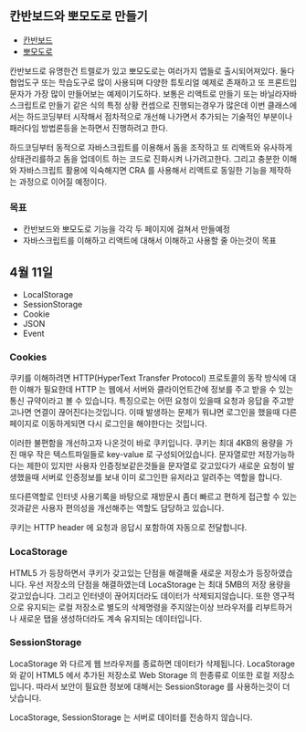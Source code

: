 ## 칸반보드와 뽀모도로 만들기
- [칸반보드](https://ko.wikipedia.org/wiki/%EA%B0%84%EB%B0%98_%EB%B3%B4%EB%93%9C)
- [뽀모도로](https://ko.wikipedia.org/wiki/%ED%8F%AC%EB%AA%A8%EB%8F%84%EB%A1%9C_%EA%B8%B0%EB%B2%95)

칸반보드로 유명한건 트렐로가 있고 뽀모도로는 여러가지 앱들로 출시되어져있다. 둘다 협업도구 또는 학습도구로 많이 사용되며 다양한 튜토리얼 예제로 존재하고 또 프론트입문자가 가장 많이 만들어보는 예제이기도하다. 보통은 리액트로 만들기 또는 바닐라자바스크립트로 만들기 같은 식의 특정 상황 컨셉으로 진행되는경우가 많은데 이번 클래스에서는 하드코딩부터 시작해서 점차적으로 개선해 나가면서 추가되는 기술적인 부분이나 패러다임 방법론등을 논하면서 진행하려고 한다.
  
하드코딩부터 동적으로 자바스크립트를 이용해서 돔을 조작하고 또 리액트와 유사하게 상태관리를하고 돔을 업데이트 하는 코드로 진화시켜 나가려고한다. 그리고 충분한 이해와 자바스크립트 활용에 익숙해지면 CRA 를 사용해서 리액트로 동일한 기능을 제작하는 과정으로 이어질 예정이다.

### 목표
- 칸반보드와 뽀모도로 기능을 각각 두 페이지에 걸쳐서 만들예정  
- 자바스크립트를 이해하고 리액트에 대해서 이해하고 사용할 줄 아는것이 목표

## 4월 11일
- LocalStorage
- SessionStorage
- Cookie
- JSON
- Event

### Cookies
쿠키를 이해하려면 HTTP(HyperText Transfer Protocol) 프로토콜의 동작 방식에 대한 이해가 필요한데 HTTP 는 웹에서 서버와 클라이언트간에 정보를 주고 받을 수 있는 통신 규약이라고 볼 수 있습니다. 특징으로는 어떤 요청이 있을때 요청과 응답을 주고받고나면 연결이 끊어진다는것입니다. 이때 발생하는 문제가 뭐냐면 로그인을 했을때 다른페이지로 이동하게되면 다시 로그인을 해야한다는 것입니다. 

이러한 불편함을 개선하고자 나온것이 바로 쿠키입니다. 쿠키는 최대 4KB의 용량을 가진 매우 작은 텍스트파일들로 key-value 로 구성되어있습니다. 문자열로만 저장가능하다는 제한이 있지만 사용자 인증정보같은것들을 문자열로 갖고있다가 새로운 요청이 발생했을때 서버로 인증정보를 보내 이미 로그인한 유저라고 알려주는 역할을 합니다.

또다른역할로 인터넷 사용기록을 바탕으로 재방문시 좀더 빠르고 편하게 접근할 수 있는것과같은 사용자 편의성을 개선해주는 역할도 담당하고 있습니다.

쿠키는 HTTP header 에 요청과 응답시 포함하여 자동으로 전달합니다. 

### LocaStorage
HTML5 가 등장하면서 쿠키가 갖고있는 단점을 해결해줄 새로운 저장소가 등장하였습니다. 우선 저장소의 단점을 해결하였는데 LocaStorage 는 최대 5MB의 저장 용량을 갖고있습니다. 그리고 인터넷이 끊어지더라도 데이터가 삭제되지않습니다. 또한 영구적으로 유지되는 로컬 저장소로 별도의 삭제명령을 주지않는이상 브라우저를 리부트하거나 새로운 탭을 생성하더라도 계속 유지되는 데이터입니다.

### SessionStorage
LocaStorage 와 다르게 웹 브라우저를 종료하면 데이터가 삭제됩니다. LocaStorage 와 같이 HTML5 에서 추가된 저장소로 Web Storage 의 한종류로 이또한 로컬 저장소입니다. 따라서 보안이 필요한 정보에 대해서는 SessionStorage 를 사용하는것이 더 낫습니다. 


LocaStorage, SessionStorage 는 서버로 데이터를 전송하지 않습니다.
